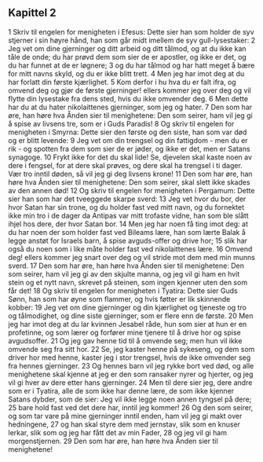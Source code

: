 ## Kapittel 2

1 Skriv til engelen for menigheten i Efesus: Dette sier han som holder de syv stjerner i sin høyre hånd, han som går midt imellem de syv gull-lysestaker:
2 Jeg vet om dine gjerninger og ditt arbeid og ditt tålmod, og at du ikke kan tåle de onde; du har prøvd dem som sier de er apostler, og ikke er det, og du har funnet at de er løgnere;
3 og du har tålmod og har hatt meget å bære for mitt navns skyld, og du er ikke blitt trett.
4 Men jeg har imot deg at du har forlatt din første kjærlighet.
5 Kom derfor i hu hva du er falt ifra, og omvend deg og gjør de første gjerninger! ellers kommer jeg over deg og vil flytte din lysestake fra dens sted, hvis du ikke omvender deg.
6 Men dette har du at du hater nikolaittenes gjerninger, som jeg og hater.
7 Den som har øre, han høre hva Ånden sier til menighetene: Den som seirer, ham vil jeg gi å spise av livsens tre, som er i Guds Paradis!
8 Og skriv til engelen for menigheten i Smyrna: Dette sier den første og den siste, han som var død og er blitt levende:
9 Jeg vet om din trengsel og din fattigdom - men du er rik - og spotten fra dem som sier de er jøder, og ikke er det, men er Satans synagoge.
10 Frykt ikke for det du skal lide! Se, djevelen skal kaste noen av dere i fengsel, for at dere skal prøves, og dere skal ha trengsel i ti dager. Vær tro inntil døden, så vil jeg gi deg livsens krone!
11 Den som har øre, han høre hva Ånden sier til menighetene: Den som seirer, skal slett ikke skades av den annen død!
12 Og skriv til engelen for menigheten i Pergamum: Dette sier han som har det tveeggede skarpe sverd:
13 Jeg vet hvor du bor, der hvor Satan har sin trone, og du holder fast ved mitt navn, og du fornektet ikke min tro i de dager da Antipas var mitt trofaste vidne, han som ble slått ihjel hos dere, der hvor Satan bor.
14 Men jeg har noen få ting imot deg: at du har noen der som holder fast ved Bileams lære, han som lærte Balak å legge anstøt for Israels barn, å spise avguds-offer og drive hor;
15 slik har også du noen som i like måte holder fast ved nikolaittenes lære.
16 Omvend deg! ellers kommer jeg snart over deg og vil stride mot dem med min munns sverd.
17 Den som har øre, han høre hva Ånden sier til menighetene: Den som seirer, ham vil jeg gi av den skjulte manna, og jeg vil gi ham en hvit stein og et nytt navn, skrevet på steinen, som ingen kjenner uten den som får det!
18 Og skriv til engelen for menigheten i Tyatira: Dette sier Guds Sønn, han som har øyne som flammer, og hvis føtter er lik skinnende kobber:
19 Jeg vet om dine gjerninger og din kjærlighet og tjeneste og tro og tålmodighet, og dine siste gjerninger, som er flere enn de første.
20 Men jeg har imot deg at du lar kvinnen Jesabel råde, hun som sier at hun er en profetinne, og som lærer og forfører mine tjenere til å drive hor og spise avgudsoffer.
21 Og jeg gav henne tid til å omvende seg; men hun vil ikke omvende seg fra sitt hor.
22 Se, jeg kaster henne på sykeseng, og dem som driver hor med henne, kaster jeg i stor trengsel, hvis de ikke omvender seg fra hennes gjerninger.
23 Og hennes barn vil jeg rykke bort ved død, og alle menighetene skal kjenne at jeg er den som ransaker nyrer og hjerter, og jeg vil gi hver av dere etter hans gjerninger.
24 Men til dere sier jeg, dere andre som er i Tyatira, alle de som ikke har denne lære, de som ikke kjenner Satans dybder, som de sier: Jeg vil ikke legge noen annen tyngsel på dere;
25 bare hold fast ved det dere har, inntil jeg kommer!
26 Og den som seirer, og som tar vare på mine gjerninger inntil enden, ham vil jeg gi makt over hedningene,
27 og han skal styre dem med jernstav, slik som en knuser lerkar, slik som og jeg har fått det av min Fader,
28 og jeg vil gi ham morgenstjernen.
29 Den som har øre, han høre hva Ånden sier til menighetene!
